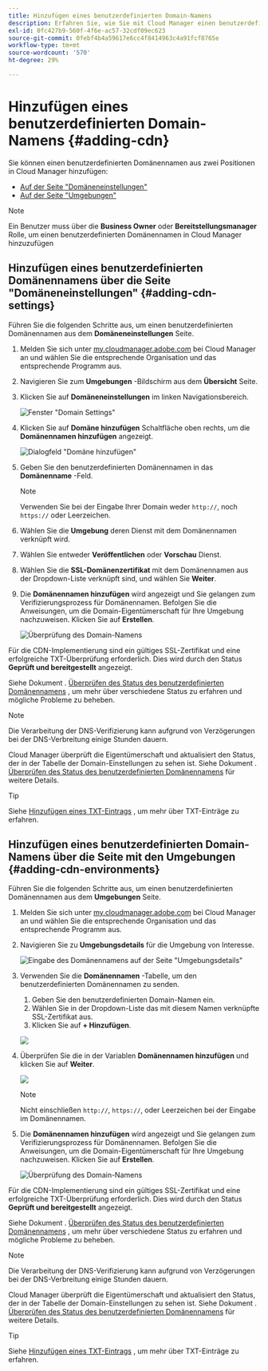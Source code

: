 ```yaml
---
title: Hinzufügen eines benutzerdefinierten Domain-Namens
description: Erfahren Sie, wie Sie mit Cloud Manager einen benutzerdefinierten Domänennamen hinzufügen.
exl-id: 0fc427b9-560f-4f6e-ac57-32cdf09ec623
source-git-commit: 0febf4b4a59617e6cc4f8414963c4a91fcf8765e
workflow-type: tm+mt
source-wordcount: '570'
ht-degree: 29%

---
```


# Hinzufügen eines benutzerdefinierten Domain-Namens {#adding-cdn}

Sie können einen benutzerdefinierten Domänennamen aus zwei Positionen in Cloud Manager hinzufügen:

* [Auf der Seite &quot;Domäneneinstellungen&quot;](#adding-cdn-settings)
* [Auf der Seite &quot;Umgebungen&quot;](#adding-cdn-environments)

>[!NOTE]
>
>Ein Benutzer muss über die **Business Owner** oder **Bereitstellungsmanager** Rolle, um einen benutzerdefinierten Domänennamen in Cloud Manager hinzuzufügen

## Hinzufügen eines benutzerdefinierten Domänennamens über die Seite &quot;Domäneneinstellungen&quot; {#adding-cdn-settings}

Führen Sie die folgenden Schritte aus, um einen benutzerdefinierten Domänennamen aus dem **Domäneneinstellungen** Seite.

1. Melden Sie sich unter [my.cloudmanager.adobe.com](https://my.cloudmanager.adobe.com/) bei Cloud Manager an und wählen Sie die entsprechende Organisation und das entsprechende Programm aus.

1. Navigieren Sie zum **Umgebungen** -Bildschirm aus dem **Übersicht** Seite.

1. Klicken Sie auf **Domäneneinstellungen** im linken Navigationsbereich.

   ![Fenster &quot;Domain Settings&quot;](/help/implementing/cloud-manager/assets/cdn/cdn-create.png)

1. Klicken Sie auf **Domäne hinzufügen** Schaltfläche oben rechts, um die **Domänennamen hinzufügen** angezeigt.

   ![Dialogfeld &quot;Domäne hinzufügen&quot;](/help/implementing/cloud-manager/assets/cdn/add-cdn1.png)

1. Geben Sie den benutzerdefinierten Domänennamen in das **Domänenname** -Feld.

   >[!NOTE]
   >
   >Verwenden Sie bei der Eingabe Ihrer Domain weder `http://`, noch `https://` oder Leerzeichen.

1. Wählen Sie die **Umgebung** deren Dienst mit dem Domänennamen verknüpft wird.

1. Wählen Sie entweder **Veröffentlichen** oder **Vorschau** Dienst.

1. Wählen Sie die **SSL-Domänenzertifikat** mit dem Domänennamen aus der Dropdown-Liste verknüpft sind, und wählen Sie **Weiter**.

1. Die **Domänennamen hinzufügen** wird angezeigt und Sie gelangen zum Verifizierungsprozess für Domänennamen. Befolgen Sie die Anweisungen, um die Domain-Eigentümerschaft für Ihre Umgebung nachzuweisen. Klicken Sie auf **Erstellen**.

   ![Überprüfung des Domain-Namens](/help/implementing/cloud-manager/assets/cdn/cdn-create6.png)

Für die CDN-Implementierung sind ein gültiges SSL-Zertifikat und eine erfolgreiche TXT-Überprüfung erforderlich. Dies wird durch den Status **Geprüft und bereitgestellt** angezeigt.

Siehe Dokument . [Überprüfen des Status des benutzerdefinierten Domänennamens](/help/implementing/cloud-manager/custom-domain-names/check-domain-name-status.md) , um mehr über verschiedene Status zu erfahren und mögliche Probleme zu beheben.

>[!NOTE]
>
>Die Verarbeitung der DNS-Verifizierung kann aufgrund von Verzögerungen bei der DNS-Verbreitung einige Stunden dauern.
>
>Cloud Manager überprüft die Eigentümerschaft und aktualisiert den Status, der in der Tabelle der Domain-Einstellungen zu sehen ist. Siehe Dokument . [Überprüfen des Status des benutzerdefinierten Domänennamens](/help/implementing/cloud-manager/custom-domain-names/check-domain-name-status.md) für weitere Details.

>[!TIP]
>
>Siehe [Hinzufügen eines TXT-Eintrags](/help/implementing/cloud-manager/custom-domain-names/add-text-record.md) , um mehr über TXT-Einträge zu erfahren.

## Hinzufügen eines benutzerdefinierten Domain-Namens über die Seite mit den Umgebungen {#adding-cdn-environments}

Führen Sie die folgenden Schritte aus, um einen benutzerdefinierten Domänennamen aus dem **Umgebungen** Seite.

1. Melden Sie sich unter [my.cloudmanager.adobe.com](https://my.cloudmanager.adobe.com/) bei Cloud Manager an und wählen Sie die entsprechende Organisation und das entsprechende Programm aus.

1. Navigieren Sie zu **Umgebungsdetails** für die Umgebung von Interesse.

   ![Eingabe des Domänennamens auf der Seite &quot;Umgebungsdetails&quot;](/help/implementing/cloud-manager/assets/cdn/cdn-create4.png)

1. Verwenden Sie die **Domänennamen** -Tabelle, um den benutzerdefinierten Domänennamen zu senden.

   1. Geben Sie den benutzerdefinierten Domain-Namen ein.
   1. Wählen Sie in der Dropdown-Liste das mit diesem Namen verknüpfte SSL-Zertifikat aus.
   1. Klicken Sie auf **+ Hinzufügen**.

   ![](/help/implementing/cloud-manager/assets/cdn/cdn-create3.png)

1. Überprüfen Sie die in der Variablen **Domänennamen hinzufügen** und klicken Sie auf **Weiter**.

   ![](/help/implementing/cloud-manager/assets/cdn/cdn-create5.png)

   >[!NOTE]
   >
   >Nicht einschließen `http://`, `https://`, oder Leerzeichen bei der Eingabe im Domänennamen.

1. Die **Domänennamen hinzufügen** wird angezeigt und Sie gelangen zum Verifizierungsprozess für Domänennamen. Befolgen Sie die Anweisungen, um die Domain-Eigentümerschaft für Ihre Umgebung nachzuweisen. Klicken Sie auf **Erstellen**.

   ![Überprüfung des Domain-Namens](/help/implementing/cloud-manager/assets/cdn/cdn-create6.png)

Für die CDN-Implementierung sind ein gültiges SSL-Zertifikat und eine erfolgreiche TXT-Überprüfung erforderlich. Dies wird durch den Status **Geprüft und bereitgestellt** angezeigt.

Siehe Dokument . [Überprüfen des Status des benutzerdefinierten Domänennamens](/help/implementing/cloud-manager/custom-domain-names/check-domain-name-status.md) , um mehr über verschiedene Status zu erfahren und mögliche Probleme zu beheben.

>[!NOTE]
>
>Die Verarbeitung der DNS-Verifizierung kann aufgrund von Verzögerungen bei der DNS-Verbreitung einige Stunden dauern.
>
>Cloud Manager überprüft die Eigentümerschaft und aktualisiert den Status, der in der Tabelle der Domain-Einstellungen zu sehen ist. Siehe Dokument . [Überprüfen des Status des benutzerdefinierten Domänennamens](/help/implementing/cloud-manager/custom-domain-names/check-domain-name-status.md) für weitere Details.

>[!TIP]
>
>Siehe [Hinzufügen eines TXT-Eintrags](/help/implementing/cloud-manager/custom-domain-names/add-text-record.md) , um mehr über TXT-Einträge zu erfahren.
